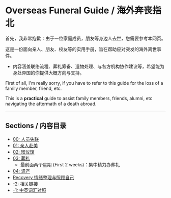 # Overseas Funeral Guide / 海外奔丧指北

首先，我非常抱歉：由于一位家庭成员，朋友等身边人去世，您需要参考本网页。

这是一份面向亲人、朋友、校友等的实用手册，旨在帮助应对突发的海外离世事件。
- 内容涵盖联络流程、葬礼筹备、遗物处理、与各方机构协作建议等，希望能为身处异国的你提供大概方向与支持。

First of all,
I'm really sorry,
if you have to refer to this guide for the loss of a family member, friend, etc.

This is a **practical** guide to assist family members, friends, alumni, etc navigating the aftermath of a death abroad.


---

## Sections / 内容目录

- [00: 人员失联](docs/00-unreachable-contact.md)
- [01: 亲人赴美](docs/01-china-to-us.md)
- [02: 殡仪馆](docs/02-funeral-home.md)
- [03: 葬礼](docs/03-funeral.md)
  - 最前面两个星期 (First 2 weeks)：集中精力办葬礼
- [04: 遗产](docs/04-estate.md)
- [Recovery 情绪整理与照顾自己](docs/recovery.md)
- [-2: 相关链接](docs/98-links.md)
- [-1: 中英词汇对照](docs/99-glossary.md)
